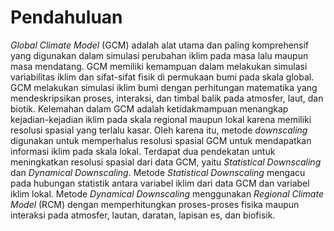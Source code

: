 # Pendahuluan

*Global Climate Model* (GCM) adalah alat utama dan paling komprehensif yang digunakan dalam simulasi perubahan iklim pada masa lalu maupun masa mendatang. GCM memiliki kemampuan dalam melakukan simulasi variabilitas iklim dan sifat-sifat fisik di permukaan bumi pada skala global. GCM melakukan simulasi iklim bumi dengan perhitungan matematika yang mendeskripsikan proses, interaksi, dan timbal balik pada atmosfer, laut, dan biotik. Kelemahan dalam GCM adalah ketidakmampuan menangkap kejadian-kejadian iklim pada skala regional maupun lokal karena memiliki resolusi spasial yang terlalu kasar. Oleh karena itu, metode *downscaling* digunakan untuk memperhalus resolusi spasial GCM untuk mendapatkan informasi iklim pada skala lokal. Terdapat dua pendekatan untuk meningkatkan resolusi spasial dari data GCM, yaitu *Statistical Downscaling* dan *Dynamical Downscaling*. Metode *Statistical Downscaling* mengacu pada hubungan statistik antara variabel iklim dari data GCM dan variabel iklim lokal. Metode *Dynamical Downscaling* menggunakan *Regional Climate Model* (RCM) dengan memperhitungkan proses-proses fisika maupun interaksi pada atmosfer, lautan, daratan, lapisan es, dan biofisik. 